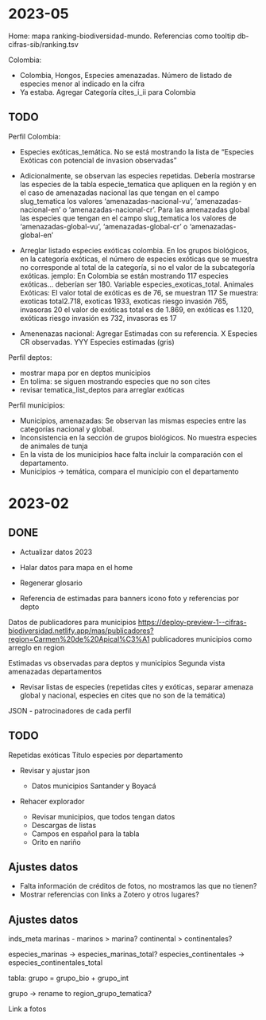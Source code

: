 



# 2023-05

Home: 
mapa ranking-biodiversidad-mundo. Referencias como tooltip
db-cifras-sib/ranking.tsv

Colombia:
- Colombia, Hongos, Especies amenazadas. Número de listado de especies menor al indicado en la cifra
- Ya estaba. Agregar Categoría cites_i_ii para Colombia




## TODO

Perfil Colombia:

- Especies exóticas_temática. No se está mostrando la lista de “Especies Exóticas con potencial de invasion observadas”

- Adicionalmente, se observan las especies repetidas. Debería mostrarse las especies de la tabla especie_tematica que apliquen en la región y en el caso de amenazadas nacional las que tengan en el campo slug_tematica los valores ‘amenazadas-nacional-vu’, ‘amenazadas-nacional-en’ o ‘amenazadas-nacional-cr’. Para las amenazadas global las especies que tengan en el campo slug_tematica los valores de ‘amenazadas-global-vu’, ‘amenazadas-global-cr’ o ‘amenazadas-global-en’


- Arreglar listado especies exóticas colombia.  En los grupos biológicos, en la categoría exóticas, el número de especies exóticas que se muestra no corresponde al total de la categoría, si no el valor de la subcategoría exóticas. jemplo: En Colombia se están mostrando 117 especies exóticas... deberían ser 180. Variable especies_exoticas_total. Animales Exóticas: El valor total de exóticas es de 76, se muestran 117 Se muestra: exoticas total2.718,   exoticas 1933, exoticas riesgo invasión 765, invasoras 20 el valor de exóticas total es de 1.869, en exóticas es 1.120, exóticas riesgo invasión es 732, invasoras es 17


- Amenenazas nacional: Agregar Estimadas con su referencia. X Especies CR observadas. YYY Especies estimadas (gris)





Perfil deptos:
- mostrar mapa por en deptos municipios
- En tolima: se siguen mostrando especies que no son cites
- revisar tematica_list_deptos para arreglar exóticas


Perfil municipios:
- Municipios, amenazadas: Se observan las mismas especies entre las categorías nacional y global. 
- Inconsistencia en la sección de grupos biológicos. No muestra especies de animales de tunja
- En la vista de los municipios hace falta incluir la comparación con el departamento.
- Municipios -> temática, compara el municipio con el departamento










# 2023-02

## DONE

- Actualizar datos 2023

- Halar datos para mapa en el home
- Regenerar glosario

- Referencia de estimadas para banners
icono foto y referencias por depto

Datos de publicadores para municipios
https://deploy-preview-1--cifras-biodiversidad.netlify.app/mas/publicadores?region=Carmen%20de%20Apical%C3%A1
publicadores municipios como arreglo en region

Estimadas vs observadas para deptos y municipios
Segunda vista amenazadas departamentos

- Revisar listas de especies (repetidas cites y exóticas, separar amenaza global y nacional, especies en cites que no son de la temática)

JSON
    - patrocinadores de cada perfil

## TODO

Repetidas exóticas
Título especies por departamento




- Revisar y ajustar json 
    - Datos municipios Santander y Boyacá

- Rehacer explorador
    - Revisar municipios, que todos tengan datos
    - Descargas de listas
    - Campos en español para la tabla
    - Orito en nariño




## Ajustes datos

- Falta información de créditos de fotos, no mostramos las que no tienen?
- Mostrar referencias con links a Zotero y otros lugares?






## Ajustes datos

inds_meta
marinas - marinos > marina?
continental > continentales?

especies_marinas -> especies_marinas_total?
especies_continentales -> especies_continentales_total 

tabla: grupo = grupo_bio + grupo_int

grupo -> rename to region_grupo_tematica?

Link a fotos









